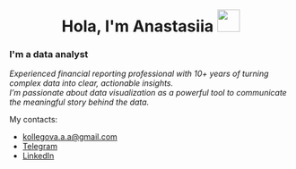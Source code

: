 <h1 align="center">Hola, I'm Anastasiia</b> <img src="https://github.com/blackcater/blackcater/raw/main/images/Hi.gif" height="40"/></h1>

<!--<img align="right" src="https://media.giphy.com/media/SpopD7IQN2gK3qN4jS/giphy.gif" width="400">-->

### I'm a data analyst
*Experienced financial reporting professional with 10+ years of turning complex data into clear, actionable insights.* 
*<br/>I’m passionate about data visualization as a powerful tool to communicate the meaningful story behind the data.*

My contacts:
* [kollegova.a.a@gmail.com](mailto:kollegova.a.a@gmail.com) 
* [Telegram](https://t.me/a_klgv)
* [LinkedIn](www.linkedin.com/in/anastasiia-kollegova-865a7521) 






